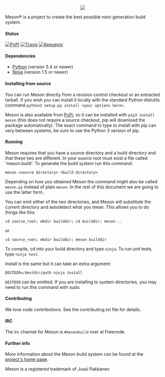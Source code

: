 <p align="center">
<img src="http://mesonbuild.com/meson_logo.png">
</p>
Meson® is a project to create the best possible next-generation
build system.

#### Status

[![PyPI](https://img.shields.io/pypi/v/meson.svg)](https://pypi.python.org/pypi/meson)
[![Travis](https://travis-ci.org/mesonbuild/meson.svg?branch=master)](https://travis-ci.org/mesonbuild/meson)
[![Appveyor](https://ci.appveyor.com/api/projects/status/l5c8v71ninew2i3p?svg=true)](https://ci.appveyor.com/project/jpakkane/meson)

#### Dependencies

 - [Python](http://python.org) (version 3.4 or newer)
 - [Ninja](https://ninja-build.org) (version 1.5 or newer)

#### Installing from source

You can run Meson directly from a revision control checkout or an
extracted tarball. If you wish you can install it locally with the
standard Python distutils command `python3 setup.py install <your
options here>`.

Meson is also available from
[PyPi](https://pypi.python.org/pypi/meson), so it can be installed
with `pip3 install meson` (this does not require a source checkout,
pip will download the package automatically). The exact command to
type to install with pip can very between systems, be sure to use the
Python 3 version of pip.

#### Running

Meson requires that you have a source directory and a build directory
and that these two are different. In your source root must exist a file
called 'meson.build'. To generate the build system run this command:

`meson <source directory> <build directory>`

Depending on how you obtained Meson the command might also be called
`meson.py` instead of plain `meson`. In the rest of this document we
are going to use the latter form.

You can omit either of the two directories, and Meson will substitute
the current directory and autodetect what you mean. This allows you to
do things like this:

`cd source_root; mkdir builddir; cd builddir; meson ..`

or

`cd source_root; mkdir builddir; meson builddir`

To compile, cd into your build directory and type `ninja`. To run unit
tests, type `ninja test`.

Install is the same but it can take an extra argument:

`DESTDIR=/destdir/path ninja install`

`DESTDIR` can be omitted. If you are installing to system directories,
you may need to run this command with sudo.


#### Contributing

We love code contributions. See the contributing.txt file for
details.


#### IRC

The irc channel for Meson is `#mesonbuild` over at Freenode.


#### Further info

More information about the Meson build system can be found at the
[project's home page](http://mesonbuild.com).

Meson is a registered trademark of Jussi Pakkanen
